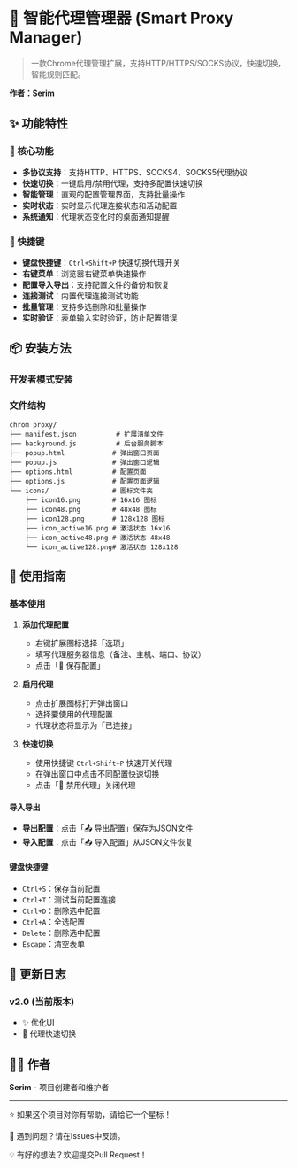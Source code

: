 # 🚀 智能代理管理器 (Smart Proxy Manager)

> 一款Chrome代理管理扩展，支持HTTP/HTTPS/SOCKS协议，快速切换，智能规则匹配。

**作者：Serim**

## ✨ 功能特性

### 🔧 核心功能
- **多协议支持**：支持HTTP、HTTPS、SOCKS4、SOCKS5代理协议
- **快速切换**：一键启用/禁用代理，支持多配置快速切换
- **智能管理**：直观的配置管理界面，支持批量操作
- **实时状态**：实时显示代理连接状态和活动配置
- **系统通知**：代理状态变化时的桌面通知提醒

### 🎯 快捷键
- **键盘快捷键**：`Ctrl+Shift+P` 快速切换代理开关
- **右键菜单**：浏览器右键菜单快速操作
- **配置导入导出**：支持配置文件的备份和恢复
- **连接测试**：内置代理连接测试功能
- **批量管理**：支持多选删除和批量操作
- **实时验证**：表单输入实时验证，防止配置错误

## 📦 安装方法

### 开发者模式安装

### 文件结构
```
chrom proxy/
├── manifest.json          # 扩展清单文件
├── background.js          # 后台服务脚本
├── popup.html            # 弹出窗口页面
├── popup.js              # 弹出窗口逻辑
├── options.html          # 配置页面
├── options.js            # 配置页面逻辑
└── icons/                # 图标文件夹
    ├── icon16.png        # 16x16 图标
    ├── icon48.png        # 48x48 图标
    ├── icon128.png       # 128x128 图标
    ├── icon_active16.png # 激活状态 16x16
    ├── icon_active48.png # 激活状态 48x48
    └── icon_active128.png# 激活状态 128x128
```

## 🚀 使用指南

### 基本使用
1. **添加代理配置**
   - 右键扩展图标选择「选项」
   - 填写代理服务器信息（备注、主机、端口、协议）
   - 点击「💾 保存配置」

2. **启用代理**
   - 点击扩展图标打开弹出窗口
   - 选择要使用的代理配置
   - 代理状态将显示为「已连接」

3. **快速切换**
   - 使用快捷键 `Ctrl+Shift+P` 快速开关代理
   - 在弹出窗口中点击不同配置快速切换
   - 点击「🚫 禁用代理」关闭代理

#### 导入导出
- **导出配置**：点击「📤 导出配置」保存为JSON文件
- **导入配置**：点击「📥 导入配置」从JSON文件恢复

#### 键盘快捷键
- `Ctrl+S`：保存当前配置
- `Ctrl+T`：测试当前配置连接
- `Ctrl+D`：删除选中配置
- `Ctrl+A`：全选配置
- `Delete`：删除选中配置
- `Escape`：清空表单



## 📝 更新日志

### v2.0 (当前版本)
- ✨ 优化UI
- 🚀 代理快速切换


## 👨‍💻 作者

**Serim** - 项目创建者和维护者

---

⭐ 如果这个项目对你有帮助，请给它一个星标！

🐛 遇到问题？请在Issues中反馈。

💡 有好的想法？欢迎提交Pull Request！